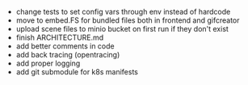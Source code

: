 - change tests to set config vars through env instead of hardcode
- move to embed.FS for bundled files both in frontend and gifcreator
- upload scene files to minio bucket on first run if they don't exist
- finish ARCHITECTURE.md
- add better comments in code
- add back tracing (opentracing)
- add proper logging
- add git submodule for k8s manifests
